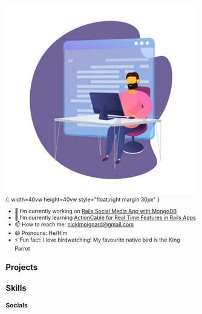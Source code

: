
![Animated Developer Illustration](https://github.com/NickMoignard/NickMoignard/blob/main/animated-working-header.svg){: width=40vw height=40vw style="float:right margin:30px" }

- 🔭 I’m currently working on [Rails Social Media App with MongoDB](https://www.github.com/nickmoignard/chat)
- 🌱 I’m currently learning [ActionCable for Real Time Features in Rails Apps](https://guides.rubyonrails.org/action_cable_overview.html)
- 📫 How to reach me: nicklmoignard@gmail.com
- 😄 Pronouns:  He/Him
- ⚡ Fun fact: I love birdwatching! My favourite native bird is the King Parrot

## Projects

## Skills

<!-- Tech Tree??? -->

### Socials

### 
